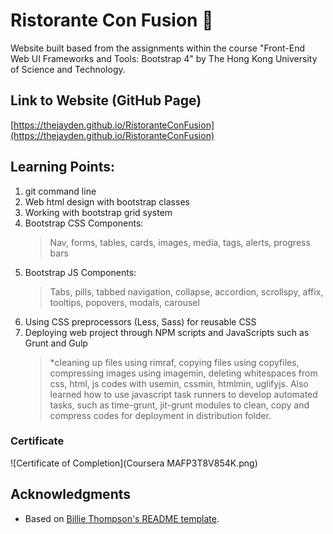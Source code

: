 # Ristorante Con Fusion 🍲
Website built based from the assignments within the course "Front-End Web UI Frameworks and Tools: Bootstrap 4" by The Hong Kong University of Science and Technology.

## Link to Website (GitHub Page)
[https://thejayden.github.io/RistoranteConFusion](https://thejayden.github.io/RistoranteConFusion)
  
## Learning Points:
1. git command line
1. Web html design with bootstrap classes
1. Working with bootstrap grid system
1. Bootstrap CSS Components:
    > Nav, forms, tables, cards, images, media, tags, alerts, progress bars     
1. Bootstrap JS Components:
    > Tabs, pills, tabbed navigation, collapse, accordion, scrollspy, affix, tooltips, popovers, modals, carousel    
1. Using CSS preprocessors (Less, Sass) for reusable CSS
1. Deploying web project through NPM scripts and JavaScripts such as Grunt and Gulp
    > *cleaning up files using rimraf, copying files using copyfiles, compressing images using imagemin, deleting whitespaces from css, html, js codes with usemin, cssmin, htmlmin, uglifyjs.
Also learned how to use javascript task runners to develop automated tasks, such as time-grunt, jit-grunt modules to clean, copy and compress codes for deployment in distribution folder.

### Certificate
![Certificate of Completion](Coursera MAFP3T8V854K.png)

## Acknowledgments

* Based on [Billie Thompson's README template](https://gist.github.com/PurpleBooth/109311bb0361f32d87a2).

